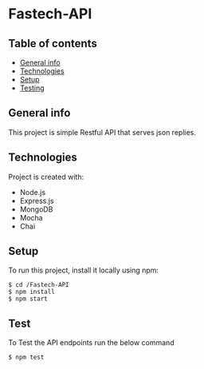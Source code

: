 # Fastech-API

## Table of contents

- [General info](#general-info)
- [Technologies](#technologies)
- [Setup](#setup)
- [Testing](#Test)

## General info

This project is simple Restful API that serves json replies.

## Technologies

Project is created with:

- Node.js
- Express.js
- MongoDB
- Mocha
- Chai

## Setup

To run this project, install it locally using npm:

```
$ cd /Fastech-API
$ npm install
$ npm start
```

## Test

To Test the API endpoints run the below command

```
$ npm test
```
